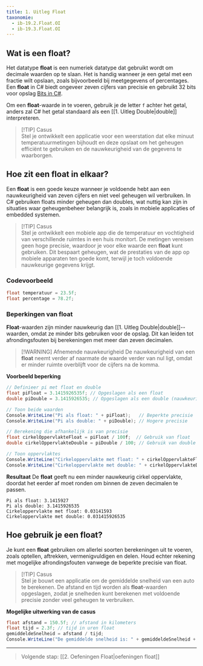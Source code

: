 ```yaml
---
title: 1. Uitleg Float
taxonomie:
  - ib-19.2.Float.OI
  - ib-19.3.Float.OI
---
```


## Wat is een float?
Het datatype **float** is een numeriek datatype dat gebruikt wordt om decimale waarden op te slaan. Het is handig wanneer je een getal met een fractie wilt opslaan, zoals bijvoorbeeld bij meetgegevens of percentages. Een **float** in C# biedt ongeveer zeven cijfers van precisie en gebruikt 32 bits voor opslag [Bits in C#](https://floating-point-gui.de/languages/csharp/). 

Om een **float**-waarde in te voeren, gebruik je de letter `f` achter het getal, anders zal C# het getal standaard als een [[1. Uitleg Double|double]] interpreteren.

> [!TIP] Casus  
> Stel je ontwikkelt een applicatie voor een weerstation dat elke minuut temperatuurmetingen bijhoudt en deze opslaat om het geheugen efficiënt te gebruiken en de nauwkeurigheid van de gegevens te waarborgen.

## Hoe zit een float in elkaar?
Een **float** is een goede keuze wanneer je voldoende hebt aan een nauwkeurigheid van zeven cijfers en niet veel geheugen wil verbruiken. In C# gebruiken floats minder geheugen dan doubles, wat nuttig kan zijn in situaties waar geheugenbeheer belangrijk is, zoals in mobiele applicaties of embedded systemen.

> [!TIP] Casus  
> Stel je ontwikkelt een mobiele app die de temperatuur en vochtigheid van verschillende ruimtes in een huis monitort. De metingen vereisen geen hoge precisie, waardoor je voor elke waarde een **float** kunt gebruiken. Dit bespaart geheugen, wat de prestaties van de app op mobiele apparaten ten goede komt, terwijl je toch voldoende nauwkeurige gegevens krijgt.

### Codevoorbeeld
```csharp
float temperatuur = 23.5f;
float percentage = 78.2f;
```

### Beperkingen van float
**Float**-waarden zijn minder nauwkeurig dan [[1. Uitleg Double|double]]--waarden, omdat ze minder bits gebruiken voor de opslag. Dit kan leiden tot afrondingsfouten bij berekeningen met meer dan zeven decimalen.

> [!WARNING] Afnemende nauwkeurigheid
> De nauwkeurigheid van een **float** neemt verder af naarmate de waarde verder van nul ligt, omdat er minder ruimte overblijft voor de cijfers na de komma.

**Voorbeeld beperking**
```csharp
// Definieer pi met float en double
float piFloat = 3.1415926535f; // Opgeslagen als een float
double piDouble = 3.1415926535; // Opgeslagen als een double (nauwkeuriger)

// Toon beide waarden
Console.WriteLine("Pi als float: " + piFloat);   // Beperkte precisie
Console.WriteLine("Pi als double: " + piDouble); // Hogere precisie

// Berekening die afhankelijk is van precisie
float cirkelOppervlakteFloat = piFloat / 100f;  // Gebruik van float
double cirkelOppervlakteDouble = piDouble / 100; // Gebruik van double

// Toon oppervlaktes
Console.WriteLine("Cirkeloppervlakte met float: " + cirkelOppervlakteFloat);
Console.WriteLine("Cirkeloppervlakte met double: " + cirkelOppervlakteDouble);
```

**Resultaat**
De **float** geeft nu een minder nauwkeurig cirkel oppervlakte, doordat het eerder af moet ronden om binnen de zeven decimalen te passen.
```
Pi als float: 3.1415927
Pi als double: 3.1415926535
Cirkeloppervlakte met float: 0.03141593
Cirkeloppervlakte met double: 0.031415926535
```

## Hoe gebruik je een float?
Je kunt een **float** gebruiken om allerlei soorten berekeningen uit te voeren, zoals optellen, aftrekken, vermenigvuldigen en delen. Houd echter rekening met mogelijke afrondingsfouten vanwege de beperkte precisie van float.

> [!TIP] Casus  
> Stel je bouwt een applicatie om de gemiddelde snelheid van een auto te berekenen. De afstand en tijd worden als **float**-waarden opgeslagen, zodat je snelheden kunt berekenen met voldoende precisie zonder veel geheugen te verbruiken.

**Mogelijke uitwerking van de casus**
```csharp
float afstand = 150.5f; // afstand in kilometers 
float tijd = 2.3f; // tijd in uren float 
gemiddeldeSnelheid = afstand / tijd; 
Console.WriteLine("De gemiddelde snelheid is: " + gemiddeldeSnelheid + " km/u");
```

---

> Volgende stap: [[2. Oefeningen Float|oefeningen float]]
